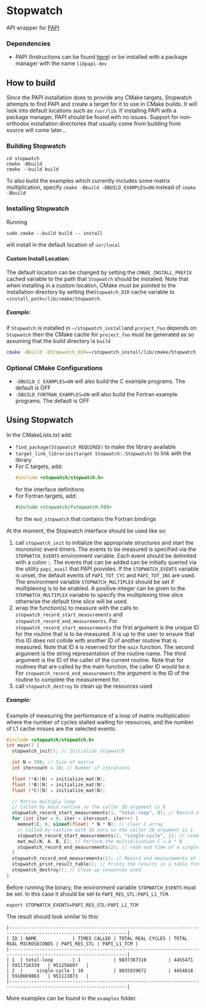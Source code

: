 # Stopwatch

API wrapper for [PAPI](https://icl.utk.edu/papi/)

### Dependencies
- PAPI (Instructions can be found [here](https://bitbucket.org/icl/papi/wiki/Downloading-and-Installing-PAPI.md)) or be
installed with a package manager with the name `libpapi-dev`

## How to build
Since the PAPI installation does to provide any CMake targets, Stopwatch attempts to find PAPI and create a target for
it to use in CMake builds. It will look into default locations such as `/usr/lib`. If installing PAPI with a package 
manager, PAPI should be found with no issues. Support for non-orthodox installation directories that usually come from
building from source will come later...

### Building Stopwatch
```shell
cd stopwatch
cmake -Bbuild
cmake --build build
```

To also build the examples which currently includes some matrix multiplication, specify `cmake -Bbuild -DBUILD_EXAMPLES=ON`
instead of `cmake -Bbuild`

### Installing Stopwatch
Running
```shell
sudo cmake --build build -- install
```
will install in the default location of `usr/local`

#### Custom Install Location:
The default location can be changed by setting the `CMAKE_INSTALL_PREFIX` cached variable to the path that `Stopwatch`
should be installed. Note that when installing in a custom location, CMake must be pointed to the installation directory
by setting the`Stopwatch_DIR` cache variable to `<install_path>/lib/cmake/Stopwatch`.

##### Example:
If `Stopwatch` is installed in `~/stopwatch_install`and `project_foo` depends on `Stopwatch` then the CMake cache for
`project_foo` must be generated as so assuming that the build directory is `build`

```sh
cmake -Bbuild -DStopwatch_DIR=~/stopwatch_install/lib/cmake/Stopwatch
```

### Optional CMake Configurations
- `-DBUILD_C_EXAMPLES=ON` will also build the C example programs. The default is OFF
- `-DBUILD_FORTRAN_EXAMPLES=ON` will also build the Fortran example programs. The default is OFF

## Using Stopwatch
In the CMakeLists.txt add:
- `find_package(Stopwatch REQUIRED)` to make the library available
- `target_link_libraries(target Stopwatch::Stopwatch)` to link with the library
- For C targets, add:
  ```c 
  #include <stopwatch/stopwatch.h>
  ```
  for the interface definitions
- For Fortran targets, add:
   ```fortran
   #include <stopwatch/fstopwatch.F03>
   ```
  for the `mod_stopwatch` that contains the Fortran bindings

At the moment, the Stopwatch interface should be used like so:
1. call `stopwatch_init` to initialize the appropriate structures and start the monotonic event timers. The events to be
   measured is specified via the `STOPWATCH_EVENTS` environment variable. Each event should be delimited with a colon `:`.
   The events that can be added can be initially queried via the utility `papi_avail` that PAPI provides. If the
   `STOPWATCH_EVENTS` variable is unset, the default events of `PAPI_TOT_CYC` and `PAPI_TOT_INS` are used. The
   environment variable `STOPWATCH_MULTIPLEX` should be set if multiplexing is to be enabled. A positive integer can be
   given to the `STOPWATCH_MULTIPLEX` variable to specify the multiplexing time slice otherwise the default time slice
   will be used.
2. wrap the function(s) to measure with the calls to `stopwatch_record_start_measurements` and 
   `stopwatch_record_end_measurements`. For `stopwatch_record_start_measurements` the first argument is the unique ID
   for the routine that is to be measured. It is up to the user to ensure that this ID does not collide with another ID
   of another routine that is measured. Note that ID `0` is reserved for the `main` function. The second argument is the
   string representation of the routine name. The third argument is the ID of the caller of the current routine. Note
   that for routines that are called by the main function, the caller ID would be `0`. For 
   `stopwatch_record_end_measurements` the argument is the ID of the routine to complete the measurement for.
3. call `stopwatch_destroy` to clean up the resources used

##### Example:
Example of measuring the performance of a loop of matrix multiplication where the number of cycles stalled waiting for
resources, and the number of L1 cache misses are the selected events:
```c
#include <stopwatch/stopwatch.h>
int main() {
  stopwatch_init(); // Initialize stopwatch

  int N = 500; // Size of matrix
  int itercount = 10; // Number of iterations

  float (*A)[N] = initialize_mat(N);
  float (*B)[N] = initialize_mat(N);
  float (*C)[N] = initialize_mat(N);

  // Matrix multiply loop
  // Called by main routine so the caller ID argument is 0
  stopwatch_record_start_measurements(1, "total-loop", 0); // Record start time of the entire loop
  for (int iter = 0; iter < itercount; iter++) {
    memset(C, 0, sizeof(float) * N * N); // clear C array
    // Called by routine with ID zero so the caller ID argument is 1
    stopwatch_record_start_measurements(2, "single-cycle", 1); // read start time of a single cycle
    mat_mul(N, A, B, C); // Perform the multiplication C = A * B
    stopwatch_record_end_measurements(2); // read end time of a single cycle
  }
  stopwatch_record_end_measurements(1); // Record end measurements of the entire loop
  stopwatch_print_result_table(); // Prints the results in a table format
  stopwatch_destroy(); // Clean up resources used
}
```

Before running the binary, the environment variable `STOPWATCH_EVENTS` must be set. In this case it should be set to
`PAPI_RES_STL:PAPI_L1_TCM`.
```shell
export STOPWATCH_EVENTS=PAPI_RES_STL:PAPI_L1_TCM
```

The result should look similar to this:
```shell
|-----------------------------------------------------------------------------------------------------------------|
| ID | NAME             | TIMES CALLED | TOTAL REAL CYCLES | TOTAL REAL MICROSECONDS | PAPI_RES_STL | PAPI_L1_TCM |
|-----------------------------------------------------------------------------------------------------------------|
| 1  | total-loop       | 1            | 9837387310        | 4455471                 | 5911716339   | 951256697   |
| 2  |     single-cycle | 10           | 9835929672        | 4454818                 | 5910669863   | 951113873   |
|-----------------------------------------------------------------------------------------------------------------|
```

More examples can be found in the `examples` folder.
